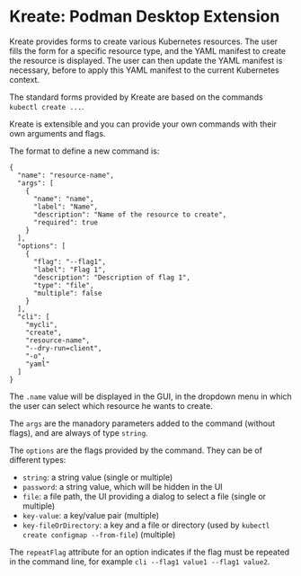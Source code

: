 # Kreate: Podman Desktop Extension

Kreate provides forms to create various Kubernetes resources. The user fills the form
for a specific resource type, and the YAML manifest to create the resource is displayed. The user
can then update the YAML manifest is necessary, before to apply this YAML manifest to the current Kubernetes context.

The standard forms provided by Kreate are based on the commands `kubectl create ...`.

Kreate is extensible and you can provide your own commands with their own arguments
and flags.

The format to define a new command is:

```
{
  "name": "resource-name",
  "args": [
    {
      "name": "name",
      "label": "Name",
      "description": "Name of the resource to create",
      "required": true
    }
  ],
  "options": [
    {
      "flag": "--flag1",
      "label": "Flag 1",
      "description": "Description of flag 1",
      "type": "file",
      "multiple": false
    }    
  ],
  "cli": [
    "mycli",
    "create",
    "resource-name",
    "--dry-run=client",
    "-o",
    "yaml"
  ]
}
```

The `.name` value will be displayed in the GUI, in the dropdown menu in which the user can select 
which resource he wants to create.

The `args` are the manadory parameters added to the command (without flags), and are always of type `string`.

The `options` are the flags provided by the command. They can be of different types:

- `string`: a string value (single or multiple)
- `password`: a string value, which will be hidden in the UI
- `file`: a file path, the UI providing a dialog to select a file (single or multiple)
- `key-value`: a key/value pair (multiple)
- `key-fileOrDirectory`: a key and a file or directory (used by `kubectl create configmap --from-file`) (multiple)

The `repeatFlag` attribute for an option indicates if the flag must be repeated in the command line, for example `cli --flag1 value1 --flag1 value2`.